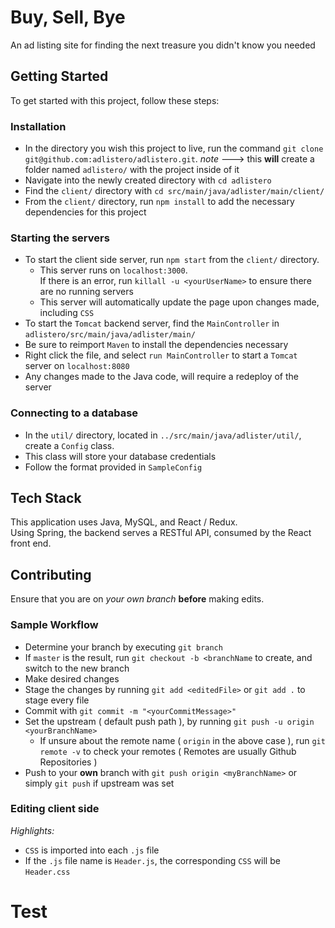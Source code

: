 # Buy, Sell, Bye
An ad listing site for finding the next treasure you didn't know you needed

## Getting Started
To get started with this project, follow these steps:
### Installation
- In the directory you wish this project to live, run the command `git clone git@github.com:adlistero/adlistero.git`. *note* ---> this **will** create a folder named `adlistero/` with the project inside of it
- Navigate into the newly created directory with `cd adlistero`
- Find the `client/` directory with `cd src/main/java/adlister/main/client/`
- From the `client/` directory, run `npm install` to add the necessary dependencies for this project
### Starting the servers
- To start the client side server, run `npm start` from the `client/` directory.
    - This server runs on `localhost:3000`. <br> If there is an error, run `killall -u <yourUserName>` to ensure there are no running servers
    - This server will automatically update the page upon changes made, including `CSS`
- To start the `Tomcat` backend server, find the `MainController` in `adlistero/src/main/java/adlister/main/`
- Be sure to reimport `Maven` to install the dependencies necessary
- Right click the file, and select `run MainController` to start a `Tomcat` server on `localhost:8080`
- Any changes made to the Java code, will require a redeploy of the server
### Connecting to a database
- In the `util/` directory, located in `../src/main/java/adlister/util/`, create a `Config` class.
- This class will store your database credentials
- Follow the format provided in `SampleConfig`

## Tech Stack
This application uses Java, MySQL, and React / Redux. <br> Using Spring, the backend serves a RESTful API, consumed by the React front end.

## Contributing
Ensure that you are on *your own branch* **before** making edits.<br>
### Sample Workflow
- Determine your branch by executing `git branch`
- If `master` is the result, run `git checkout -b <branchName` to create, and switch to the new branch
- Make desired changes
- Stage the changes by running `git add <editedFile>` or `git add .` to stage every file
- Commit with `git commit -m "<yourCommitMessage>"`
- Set the upstream ( default push path ), by running `git push -u origin <yourBranchName>`
    - If unsure about the remote name ( `origin` in the above case ), run `git remote -v` to check your remotes ( Remotes are usually Github Repositories )
- Push to your **own** branch with `git push origin <myBranchName>` or simply `git push` if upstream was set

### Editing client side
*Highlights:*
- `CSS` is imported into each `.js` file
- If the `.js` file name is `Header.js`, the corresponding `CSS` will be `Header.css`

# Test